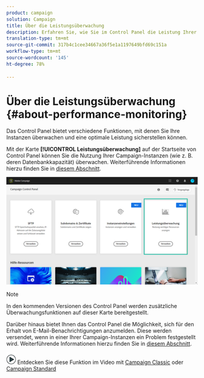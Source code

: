 ```yaml
---
product: campaign
solution: Campaign
title: Über die Leistungsüberwachung
description: Erfahren Sie, wie Sie im Control Panel die Leistung Ihrer Instanzen überwachen können
translation-type: tm+mt
source-git-commit: 317b4c1cee34667a36f5e1a1197649bfd69c151a
workflow-type: tm+mt
source-wordcount: '145'
ht-degree: 78%

---
```



# Über die Leistungsüberwachung {#about-performance-monitoring}

Das Control Panel bietet verschiedene Funktionen, mit denen Sie Ihre Instanzen überwachen und eine optimale Leistung sicherstellen können.

Mit der Karte **[!UICONTROL Leistungsüberwachung]** auf der Startseite von Control Panel können Sie die Nutzung Ihrer Campaign-Instanzen (wie z. B. deren Datenbankkapazität) überwachen. Weiterführende Informationen hierzu finden Sie in [diesem Abschnitt](../../performance-monitoring/using/database-monitoring.md).

![](assets/performance_card.png)

>[!NOTE]
>
>In den kommenden Versionen des Control Panel werden zusätzliche Überwachungsfunktionen auf dieser Karte bereitgestellt.

Darüber hinaus bietet Ihnen das Control Panel die Möglichkeit, sich für den Erhalt von E-Mail-Benachrichtigungen anzumelden. Diese werden versendet, wenn in einer Ihrer Campaign-Instanzen ein Problem festgestellt wird. Weiterführende Informationen hierzu finden Sie in [diesem Abschnitt](../../performance-monitoring/using/email-alerting.md).

![](assets/do-not-localize/how-to-video.png) Entdecken Sie diese Funktion im Video mit [Campaign Classic](https://experienceleague.adobe.com/docs/campaign-classic-learn/control-panel/performance-monitoring/monitoring-databases.html?lang=en#performance-monitoring) oder [Campaign Standard](https://experienceleague.adobe.com/docs/campaign-standard-learn/control-panel/performance-monitoring/monitoring-databases.html?lang=en#performance-monitoring)
